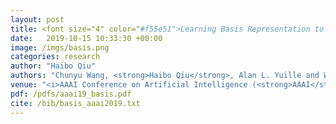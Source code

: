 ```yaml
---
layout: post
title: <font size="4" color="#f55e51">Learning Basis Representation to Refine 3D Human Pose Estimations</font>
date:   2019-10-15 10:33:30 +00:00
image: /imgs/basis.png
categories: research
author: "Haibo Qiu"
authors: "Chunyu Wang, <strong>Haibo Qiu</strong>, Alan L. Yuille and Wenjun Zeng"
venue: "<i>AAAI Conference on Artificial Intelligence (<strong>AAAI</strong>)</i>"
pdf: /pdfs/aaai19_basis.pdf
cite: /bib/basis_aaai2019.txt
---
```

